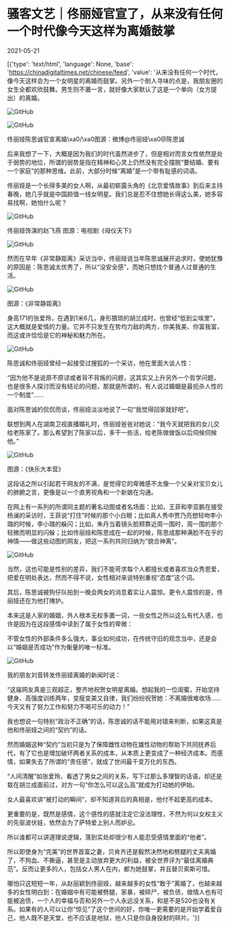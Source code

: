 # 骚客文艺｜佟丽娅官宣了，从来没有任何一个时代像今天这样为离婚鼓掌

2021-05-21

[{'type': 'text/html', 'language': None, 'base': 'https://chinadigitaltimes.net/chinese/feed', 'value': '从来没有任何一个时代，像今天这样会为一个女明星的离婚而鼓掌。另外一个耐人寻味的点是，我朋友圈的女生全都欢欣鼓舞。男生则不置一言，就好像大家默认了这是一个单向（女方提出）的离婚。

![GitHub](https://chinadigitaltimes.net/chinese/files/2021/05/post-666245-60a7c566e67d8.png)

![GitHub](https://chinadigitaltimes.net/chinese/files/2021/05/post-666245-60a7c567267ff.png)

佟丽娅陈思诚官宣离婚\xa0/\xa0图源：微博@佟丽娅\xa0@陈思诚  

后来我想了一下，大概是因为我们的时代虽然进步了，但是相对而言女性依然是处于弱势的地位，所谓的弱势是指在精神和心灵上仍然没有完全摆脱“要结婚、要有一个家庭”的那种思维。此前，大部分时候“离婚”是一个带有耻感的词语。

佟丽娅是一个长得多美的女人啊，从最初崭露头角的《北京爱情故事》到后来主持春晚，她几乎就是中国颜值一线女明星。我们总是忍不住想她长得这么美，她多容易找啊，她怕什么呢？

![GitHub](https://chinadigitaltimes.net/chinese/files/2021/05/post-666245-60a7c56757873.)

  佟丽娅饰演的赵飞燕 图源：电视剧《母仪天下》 

![GitHub](https://chinadigitaltimes.net/chinese/files/2021/05/post-666245-60a7c5678503c.)

然而在早年《非常静距离》采访当中，佟丽娅说当年陈思诚展开追求时，使她犹豫的原因是：陈思诚太优秀了，所以“没安全感”，而她只想找个普通人过普通的生活。

![GitHub](https://chinadigitaltimes.net/chinese/files/2021/05/post-666245-60a7c567bdcbc.)

 图源：《非常静距离》 

身高171的张爱玲，在遇到1米6几，身形猥琐的胡兰成时，也曾经“低到尘埃里”，这大概就是爱情的力量。它并不只发生在势均力敌的两方，你美我美、你富我富，而这或许恰恰是它的神秘和魅力所在。

![GitHub](https://chinadigitaltimes.net/chinese/files/2021/05/post-666245-60a7c567eaf79.)

陈思诚和佟丽娅曾经一起接受过搜狐的一个采访，他在里面大谈人性：

“因为他不是说原不原谅或者背不背叛的问题，这其实又上升另外一个哲学问题，也是很多人探讨而没有结论的问题，那就是所谓的，有人说过婚姻是最扼杀人性的一个制度”……

面对陈思诚的侃侃而谈，佟丽娅淡淡地说了一句“我觉得回家就好吧”。

联想到两人在湖南卫视直播婚礼时，佟丽娅爸爸对她说：“我今天就把我的女儿交给老陈家了。那么希望到了陈家以后，多干一些活，给老陈做做饭以后伺候伺候他。”

![GitHub](https://chinadigitaltimes.net/chinese/files/2021/05/post-666245-60a7c5683c5e5.png)

图源：《快乐大本营》  

这段话之所以引起若干网友的不满，是觉得它的卑微感不太像一个父亲对宝贝女儿的肺腑之言，更像是以一个直男视角和一个新娘在沟通。

在网上有一系列的所谓同主题的著名动图或者名场面：比如，王菲和李亚鹏在接受杨澜的采访时，王菲说“打住”时候的那个小白眼；比如真人秀中贾乃亮想轻吻李小璐的时候，李小璐的躲闪；比如，朱丹当着镜头脸颊靠近周一围时，周一围的那个轻微而明显的闪躲；比如佟丽娅和陈思成在一起的时候，陈思成那种满脸不在乎的神情——做这些动图的网友，把这一系列共同归纳为“貌合神离”。

![GitHub](https://chinadigitaltimes.net/chinese/files/2021/05/post-666245-60a7c5688c481.gif)

当然，这也可能是性别的差异，我们不能苛求每个人都擅长或者喜欢当众秀恩爱，把爱在明处表达，然而不得不说，女性相对来说特别重视“态度”这个词。

其后，陈思诚被狗仔队拍到一晚会两女的消息着实让人震惊。更令人震惊的是，佟丽娅还在为他打掩护。

本来这是人家的婚姻，外人根本无权多置一词，一些女性之所以这么有代入感，也许是因为在这段感情中读到了属于女性的卑微：

不管女性的外部条件多么强大，事业如何成功，在传统守旧的观念当中，还是会以“婚姻是否成功”作为衡量的唯一标准。

![GitHub](https://chinadigitaltimes.net/chinese/files/2021/05/post-666245-60a7c568bdaa0.)

我的朋友刘音转发佟丽娅离婚的新闻时说：

“这届网友真是三观超正，整齐地祝贺女明星离婚。想起我的一位闺蜜，开始坚持健身、高强度训练两年，变瘦变美又自律，我们纷纷祝贺她：不离婚很难收场……今天又有了努力工作和努力不喝可乐的动力！”

我也想说一句特别“政治不正确”的话，陈思诚的话不能用对错来判断，如果这真是他和佟丽娅之间的“契约”的话。

然而婚姻这种“契约”当初只是为了保障雌性动物在雄性动物的帮助下共同抚养后代，有了它也是增加破坏两者关系的成本，从本质上更变成了一种经济成本。而感情，如果失去了所谓的“责任感”，就成了世间最千变万化的东西。

“人间清醒”如张爱玲，看透了男女之间的关系，写下过那么多理智的话语，却还是栽在胡兰成面前过，对方一句“你怎么可以这么高”就成为打动她的伊始。

女人最喜欢讲“被打动的瞬间”，却不知道背后的真相是，他付不起更高的成本。

更重要的是，既然是感情，这个感性的感就注定它没法理性，不然为何以女权主义的先驱波伏娃，依然会为了萨特爱上别人而妒忌。

所以谁都可以讲道理说逻辑，落到实处却很少有人能忍受感情里面的“他者”。

所以即使身为“完美”的世界首富之妻，贝肯齐还是毅然决然地和劈腿的丈夫离婚了，不狗血、不撕逼，甚至是主动放弃更大的利益，被全世界评为“最佳离婚典范”。反而让更多的人，包括女人男人在内，都为她鼓掌，并且替贝索斯可惜。

哪怕只这短短一年，从赵丽颖到佟丽娅，越来越多的女性“敢于”离婚了，也越来越多的女性明白到：在婚姻中有可能被劈腿，家暴，被碎尸，被负债，做情人也有可能被追债，一个人的幸福与否和另外一个人永远没关系，和是不是520也没有关系。如果有的人可以让你“惊见”了这个世间的好，你唯一更需要的是开始学着爱自己，他人既不是天堂，也不应该是地狱，他人只是你自身投射的碎片。'}]